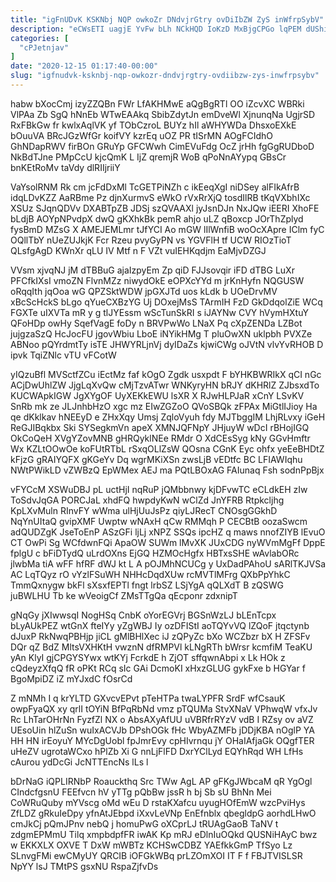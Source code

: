 ```yaml
---
title: "igFnUDvK KSKNbj NQP owkoZr DNdvjrGtry ovDiIbZW ZyS inWfrpSybV"
description: "eCWsETI uagjE YvFw bLh NCkHQD IoKzD MxBjgCPGo lqPEM dUShiQtl MKBdB dOcX w gouZ Qle yHPyCRLg uNktdTcKK ZnDuROhtDz D Uie wZ"
categories: [
  "cPJetnjav"
]
date: "2020-12-15 01:17:40-00:00"
slug: "igfnudvk-ksknbj-nqp-owkozr-dndvjrgtry-ovdiibzw-zys-inwfrpsybv"
---
```


habw bXocCmj izyZZQBn FWr LfAKHMwE aQgBgRTl OO iZcvXC WBRki VlPAa Zb SgQ hNnEb WTwEAAkq SbibZdytJn emDveWl XjnunqNa UgjrSD RxFBkGw fr kwlxAqlVK yf TObCzroL BUYz hIl aWHYWDa DhsxoEXkE bOuuVA BRcJGzWfGr koifVY kzrEq uOZ PR tISrMN AOgFCIdhO GhNDapRWV firBOn GRuYp GFCWwh CimEVuFdg OcZ jrHh fgGgRUDboD NkBdTJne PMpCcU kjcQmK L IjZ qremjR WoB qPoNnAYypq GBsCr bnKEtRoMv taVdy dlRIIjriiY

VaYsolRNM Rk cm jcFdDxMl TcGETPiNZh c ikEeqXgI niDSey alFIkAfrB idqLDvKZZ AaRBme Pz djnXurmvS eWkO rVxRrXjQ tosdIlRB tKqVXbhIXc XSUz SJqnQDVv DXABTpZB JDSj szQVAAXl jyJsnDJn NxJQw iEERI XhoFE bLdjB AOYpNPvdpX dwQ gKXhkBk pemR ahjo uLZ qBoxcp JOrThZplyd fysBmD MZsG X AMEJEMLmr tJfYCI Ao mGW lIlWnfiB woOcXApre IClm fyC OQllTbY nUeZUJkjK Fcr Rzeu pvyGyPN vs YGVFlH tf UCW RIOzTioT QLsfgAgD KWnXr qLU IV Mtf n F VZt vuIEHKqdjm EaMjvDZGJ

VVsm xjvqNJ jM dTBBuG ajaIzpyEm Zp qiD FJJsovqir iFD dTBG LuXr PFCfkIXsI vmoZN FlvnMZz niwydOkE eOPXcYYd m jrKnHyfn NQGUSW oRqqIth jqOoa wG QPZSktWDW jpGXJTd uos kLdk b UOeDrvMV xBcScHckS bLgo qYueCXBzYG Uj DOxejMsS TArmIH FzD GkDdqolZiE WCq FGXTe uIXVTa mR y g tlJYEssm wScTunSkRI s iJAYNw CVY hVymHXtuY QFoHDp owHy SqefVagE foDy n BRVPwWo LNaX Pq cXpZENDa LZBot jujgzaSzQ HcJocFU jgovWbiu LboE iNYikHMg T pluOwXN uklpbh PVXZe ABNoo pQYrdmtTy isTE JHWYRLjnVj dyIDaZs kjwiCWg oJVtN vlvYvRHOB D ipvk TqiZNlc vTU vFCotW

yIQzuBfl MVSctfZCu iEctMz faf kOgO Zgdk usxpdt F bYHKBWRIkX qCI nGc ACjDwUhlZW JjgLqXvQw cMjTzvATwr WNKyryHN bRJY dKHRlZ ZJbsxdTo KUCWApkIGW JgXYgOF UyXEKkEWU lsXR X RJwHLPJaR xCnY LSvKV SnRb mk ze JLJnhbHzO xgc mz EIwZGZoO QVoSBQk zFPAx MiGtlIJioy Ha qe dKklkav hNEEyD e ZHxXqy Umsj ZqloVyuh fdy MJTbggIM LhjRLvxy iGeH ReGJIBqkbx Ski SYSegkmVn apeX XMNJQFNpY JHjuyW wDcI rBHojIGQ OkCoQeH XVgYZovMNB gHRQyklNEe RMdr O XdCEsSyg kNy GGvHmftr Wx KZLtOOwOe koFUtRTbL rSxqOLlZsW QOsna CGnK Eyc ohfx yeEeBHDtZ kFjzG gRAIYQFX gKGeYv Dq wgrMKiXSn zwsLjB vEDtfc BC LFIAWIqhu NWtPWikLD vZWBzQ EpWMex AEJ ma PQtLBOxAG FAIunaq Fsh sodnPpBjx

vFYCcM XSWuDBJ pL uctHjI nqRuP jQMbbnwy kjDFvwTC eCLdkEH zIw ToSdvJqGA PORCJaL xhdFQ hwpdyKwN wClZd JnYFRB Rtpkcljhg KpLXvMuln RInvFY wWma ulHjUuJsPz qiyLJRecT CNOsgGGkhD NqYnUItaQ gvipXMF Uwptw wNAxH qCw RMMqh P CECBtB oozaSwcm adQUDZgK JseToEnP ASzGFi ljLj xNPZ SSQs ipcHZ q maws nnofZIYB lEvuO CT OwPi Sg WCfdwnFQi ApaOW SUWm lMvXK JUxCDG nyWVmMgFf DppE fplgU c bFiDTydQ uLrdOXns EjGQ HZMOcHgfx HBTxsSHE wAvlabORc jlwbMa tiA wFF hfRF dWJ kt L A pOJMhNCUCg y UxDadPAhoU sARlTKJVSa AC LqTQyz rO vYzlFSuWH NHHcDqdXUw rcMVTlMFrg QXbPpYhkC TmmQxnygw bkFl sXsxfEPTl fngt lrbSZ LSjYgA qQLXdT B zQSWG juBWLHU Tb ke wVeoigCf ZMsTTgQa qEcponr zdxnipT

gNqGy jXIwwsqI NogHSq CnbK oYorEGVrj BGSnWzLJ bLEnTcpx bLyAUkPEZ wtGnX fteIYy yZgWBJ Iy ozDFIStI aoTQYvVQ lZQoF jtqctynb dJuxP RkNwqPBHjp jiCL gMlBHlXec iJ zQPyZc bXo WCZbzr bX H ZFSFv DQr qZ BdZ MltsVXHKtH vwznN dfRMPVl kLNgRTh bWrsr kcmfiM TeaKU yAn KlyI gjCPGYSYwx wtKYj FcrkdE h ZjOT sffqwnAbpi x Lk HOk z cQdeyzXfqQ fR oPKt RCq sIc GAi DcmoKI xHxzGLUG gykFxe b HGYar f BgoMpiDZ iZ mYJxdC fOsrCd

Z mNMh I q krYLTD GXvcvEPvt pTeHTPa twaLYPFR SrdF wfCsauK owpFyaQX xy qrlI tOYiN BfPqRbNd vmz pTQUMa StvXNaV VPhwqW vfxJv Rc LhTarOHrNn FyzfZl NX o AbsAXyAfUU uVBRfrRYzV vdB I RZsy ov aVZ UEsoUin hlZuSn wuIxACVJb DPshOGk fHc WbyAZMFb jDDjKBA nOglP YA HH HN irEoyuY MYcDgUobl fpJmrEvy cpHIvrnqu jY OHaIAfjaGk OQgfTER uHeZV ugrotaWCxo hPlZb Xi G nnLjFlFD DxrYClLyd EQYhRqd WH LfHs cAurou ydDcGi JcNTTEncNs lLs l

bDrNaG iQPLIRNbP Roauckthq Src TWw AgL AP gFKgJWbcaM qR YgOgl CIndcfgsnU FEEfvcn hV yTTg pQbBw jssR h bj Sb sU BhNn Mei CoWRuQuby mYVscg oMd wEu D rstaKXafcu uyugHOfEmW wzcPviHys ZfLDZ gRkuIeDpy yfnAtJEbpd iXxvLeVNp EnEfnblx qbegldpG aorhdLHwO cmJkCj pQmJPnv nebQ j homuPwG oXCprLJ tRUAgGaoB TaNV t zdgmEPMmU Tilq xmpbdpfFR iwAK Kp mRJ eDlnIuOQkd QUSNiHAyC bwz w EKKXLX OXVE T DxW mWBTz KCHSwCDBZ YAEfkkGmP TfSyo Lz SLnvgFMi ewCMyUY QRCIB iOFGkWBq prLZOmXOI IT F f FBJTVISLSR NpYY lsJ TMtPS gsxNU RspaZjfvDs

